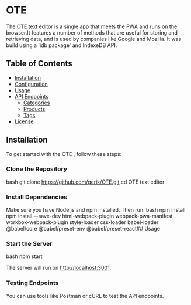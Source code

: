 # OTE

The OTE text editor is a single app that meets the PWA and runs on the browser.It features a number of methods that are useful for storing and retrieving data, and is used by companies like Google and Mozilla. It was build using a 'idb package' and IndexeDB API.

## Table of Contents

- [Installation](#installation)
- [Configuration](#configuration)
- [Usage](#usage)
- [API Endpoints](#api-endpoints)
  - [Categories](#categories)
  - [Products](#products)
  - [Tags](#tags)
- [License](#license)

## Installation

To get started with the OTE , follow these steps:

### Clone the Repository
bash
git clone https://github.com/gerik/OTE.git
cd OTE text editor

### Install Dependencies

Make sure you have Node.js and npm installed. Then run:
bash
npm install
npm install --save-dev html-webpack-plugin webpack-pwa-manifest workbox-webpack-plugin style-loader css-loader babel-loader @babel/core @babel/preset-env @babel/preset-react## Usage

### Start the Server
bash
npm start

The server will run on [http://localhost:3001](http://localhost:3001).

### Testing Endpoints

You can use tools like Postman or cURL to test the API endpoints.



